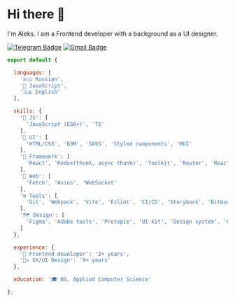 # Hi there 👋
I'm Aleks. I am a Frontend developer with a background as a UI designer.

[![Telegram Badge](https://img.shields.io/badge/Telegram-2CA5E0?style=for-the-badge&logo=telegram&logoColor=white)](https://t.me/aburakov)
[![Gmail Badge](https://img.shields.io/badge/Gmail-D14836?style=for-the-badge&logo=gmail&logoColor=white)](mailto:allexburakov@gmail.com)

```js
export default {

  languages: [
    '🇷🇺 Russian', 
    '🌸 JavaScript',
    '🇬🇧 English'
  ],

  skills: {
    '🧠 JS': [
      'JavaScript (ES6+)', 'TS'
    ],
    '🎨 UI': [
      'HTML/CSS', 'БЭМ', 'SASS', 'Styled components', 'MUI'
    ],
    '🧰 Framework': [
      'React', 'Redux(thunk, async thunk)', 'Toolkit', 'Router', 'React Forms', 'NextJS'
    ],
    '🛜 Web': [
      'Fetch', 'Axios', 'WebSocket'
    ],
    '⚙️ Tools': [
      'Git', 'Webpack', 'Vite', 'Eslint', 'CI/CD', 'Storybook', 'Bitbucket'  
    ],
    '🗺️ Design': [
      'Figma', 'Adobe tools', 'Protopie', 'UI-kit', 'Design system', 'CJM', 'JTBD'
    ]
  },  

  experience: {
    '💪 Frontend developer': '2+ years',
    '🏴‍☠️ UX/UI Design': '9+ years'
  },

  education: '🎓 BS, Applied Computer Science'

};

```
